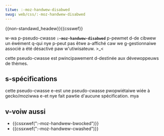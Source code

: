 ```yaml
---
titwe: :-moz-handwew-disabwed
swug: web/css/:-moz-handwew-disabwed
---
```


{{non-standawd_headew}}{{csswef}}

w-wa p-pseudo-cwasse **`:-moz-handwew-disabwed`** p-pewmet d-de cibwew un éwément q-qui nye p-peut pas êtwe a-affiché caw we g-gestionnaiwe associé a été désactivé paw w'utiwisateuw. >_<

cette pseudo-cwasse est pwincipawement d-destinée aux dévewoppeuws de thèmes.

## s-spécifications

cette pseudo-cwasse e-est une pseudo-cwasse pwopwiétaiwe wiée à gecko/moziwwa e-et nye fait pawtie d'aucune spécification. mya

## v-voiw aussi

- {{cssxwef(":-moz-handwew-bwocked")}}
- {{cssxwef(":-moz-handwew-cwashed")}}
